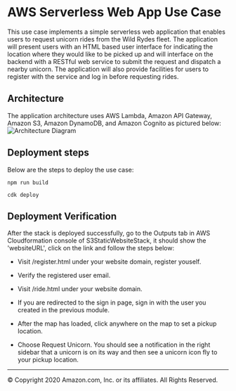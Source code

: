 # AWS Serverless Web App Use Case

This use case implements a simple serverless web application that enables users to request unicorn rides from the Wild Rydes fleet. The application will present users with an HTML based user interface for indicating the location where they would like to be picked up and will interface on the backend with a RESTful web service to submit the request and dispatch a nearby unicorn. The application will also provide facilities for users to register with the service and log in before requesting rides.

## Architecture
The application architecture uses AWS Lambda, Amazon API Gateway, Amazon S3, Amazon DynamoDB, and Amazon Cognito as pictured below:
![Architecture Diagram](architecture.png)

## Deployment steps
Below are the steps to deploy the use case:

```
npm run build

cdk deploy

```

## Deployment Verification
After the stack is deployed successfully, go to the Outputs tab in AWS Cloudformation console of S3StaticWebsiteStack, it should show the 'websiteURL', click on the link and follow the steps below:

* Visit /register.html under your website domain, register youself.

* Verify the registered user email.

* Visit /ride.html under your website domain.

*  If you are redirected to the sign in page, sign in with the user you created in the previous module.

* After the map has loaded, click anywhere on the map to set a pickup location.

* Choose Request Unicorn. You should see a notification in the right sidebar that a unicorn is on its way and then see a unicorn icon fly to your pickup location.


***
&copy; Copyright 2020 Amazon.com, Inc. or its affiliates. All Rights Reserved.